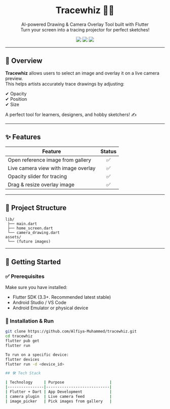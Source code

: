 <h1 align="center">Tracewhiz 🎨✨</h1>

<p align="center">
  AI-powered Drawing & Camera Overlay Tool built with Flutter
  <br>
  Turn your screen into a tracing projector for perfect sketches!
</p>

<p align="center">
  <img src="https://img.shields.io/badge/Flutter-3.35+-blue.svg" />
  <img src="https://img.shields.io/badge/Platform-Android%20%7C%20Windows-success" />
  <img src="https://img.shields.io/badge/Status-Active-brightgreen" />
</p>

---

## 📌 Overview

**Tracewhiz** allows users to select an image and overlay it on a live camera preview.  
This helps artists accurately trace drawings by adjusting:

✔ Opacity  
✔ Position  
✔ Size  

A perfect tool for learners, designers, and hobby sketchers! ✍️

---

## ✨ Features

| Feature | Status |
|--------|:-----:|
| Open reference image from gallery | ✅ |
| Live camera view with image overlay | ✅ |
| Opacity slider for tracing | ✅ |
| Drag & resize overlay image | ✅ |

---

## 📂 Project Structure

```
lib/
 ├── main.dart
 ├── home_screen.dart
 └── camera_drawing.dart
assets/
 └── (future images)
```

---

## 🚀 Getting Started

### ✅ Prerequisites
Make sure you have installed:
- Flutter SDK (3.3+. Recommended latest stable)
- Android Studio / VS Code
- Android Emulator or physical device

### 🔧 Installation & Run
```sh
git clone https://github.com/Alfiya-Muhammed/tracewhiz.git
cd tracewhiz
flutter pub get
flutter run

To run on a specific device:
flutter devices
flutter run -d <device_id>

## 🛠️ Tech Stack

| Technology     | Purpose                    |
|----------------|----------------------------|
| Flutter + Dart | App Development            |
| camera plugin  | Live camera feed           |
| image_picker   | Pick images from gallery   |

